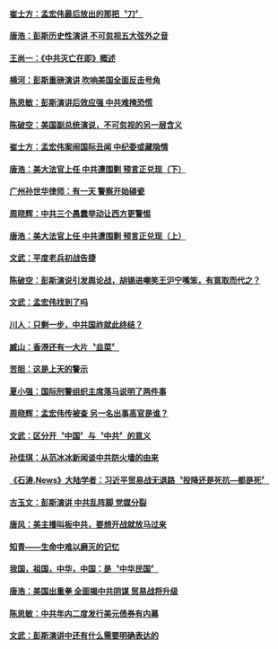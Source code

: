 
#### [崔士方：孟宏伟最后放出的那把〝刀〞](../pages/news207/a1394855.md?t=10111459) 

#### [唐浩：彭斯历史性演讲 不可忽视五大弦外之音](../pages/news207/a1394854.md?t=10111459) 

#### [王尚一：《中共灭亡在即》概述](../pages/news207/a1394853.md?t=10111459) 



#### [横河：彭斯重磅演讲 吹响美国全面反击号角](../pages/news207/a1394691.md?t=10111459) 

#### [陈思敏：彭斯演讲后效应强 中共难掩恐慌](../pages/news207/a1394690.md?t=10111459) 

#### [陈破空：美国副总统演说，不可忽视的另一层含义](../pages/news207/a1394689.md?t=10111459) 

#### [崔士方：孟宏伟案闹国际丑闻 中纪委或藏隐情](../pages/news207/a1394688.md?t=10111459) 

#### [唐浩：美大法官上任 中共遭围剿 预言正兑现（下）](../pages/news207/a1394687.md?t=10111459) 

#### [广州孙世华律师：有一天 警察开始碰瓷](../pages/news207/a1394572.md?t=10111459) 

#### [周晓辉：中共三个愚蠢举动让西方更警惕](../pages/news207/a1394570.md?t=10111459) 

#### [唐浩：美大法官上任 中共遭围剿 预言正兑现（上）](../pages/news207/a1394565.md?t=10111459) 

#### [文武：平度老兵初战告捷](../pages/news207/a1394476.md?t=10111459) 

#### [陈破空：彭斯演说引发舆论战，胡锡进嘲笑王沪宁嘴笨，有意取而代之？](../pages/news207/a1394489.md?t=10111459) 


#### [文武：孟宏伟找到了吗](../pages/news207/a1394488.md?t=10111459) 

#### [川人：只剩一步，中共国祚就此终结？](../pages/news207/a1394471.md?t=10111459) 

#### [臧山：香港还有一大片〝韭菜〞](../pages/news207/a1394470.md?t=10111459) 

#### [苦胆：这是上天的警示](../pages/news207/a1394469.md?t=10111459) 

#### [夏小强：国际刑警组织主席落马说明了两件事](../pages/news207/a1394468.md?t=10111459) 

#### [周晓辉：孟宏伟传被查 另一名出事高官是谁？](../pages/news207/a1394467.md?t=10111459) 

#### [文武：区分开〝中国〞与〝中共〞的意义](../pages/news207/a1394465.md?t=10111459) 

#### [孙佳琪：从范冰冰新闻谈中共防火墙的由来](../pages/news207/a1394378.md?t=10111459) 

#### [《石涛.News》大陆学者：习近平贸易战无退路〝投降还是死抗—都是死〞](../pages/news207/a1394382.md?t=10111459) 

#### [古玉文：彭斯演讲 中共乱阵脚 党媒分裂](../pages/news207/a1394410.md?t=10111459) 

#### [唐风：美主播叫板中共，要想开战就放马过来](../pages/news207/a1394385.md?t=10111459) 

#### [知青——生命中难以磨灭的记忆](../pages/news207/a1394346.md?t=10111459) 

#### [我国，祖国，中华，中国：是〝中华民国〞](../pages/news207/a1394345.md?t=10111459) 


#### [唐浩：美国出重拳 全面揭中共阴谋 贸易战将升级](../pages/news207/a1394276.md?t=10111459) 


#### [陈思敏：中共年内二度发行美元债券有内幕](../pages/news207/a1394274.md?t=10111459) 

#### [文武：彭斯演讲中还有什么需要明确表达的](../pages/news207/a1394270.md?t=10111459) 

